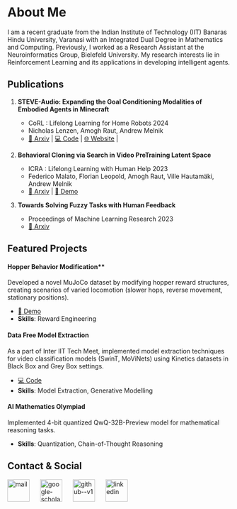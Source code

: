 # About Me


I am a recent graduate from the Indian Institute of Technology (IIT) Banaras Hindu University, Varanasi with an Integrated Dual Degree in Mathematics and Computing. Previously, I worked as a Research Assistant at the Neuroinformatics Group, Bielefeld University. My research interests lie in Reinforcement Learning and its applications in developing intelligent agents.



## Publications

1. **STEVE-Audio: Expanding the Goal Conditioning Modalities of Embodied Agents in Minecraft**
   - CoRL : Lifelong Learning for Home Robots 2024
   - Nicholas Lenzen, Amogh Raut, Andrew Melnik
   - [📄 Arxiv](https://arxiv.org/abs/2412.00949) | [💻 Code](https://github.com/nlenzen/steve_multimodal/) | [🌐 Website](https://sites.google.com/itbhu.ac.in/steve-audio/home) |

2. **Behavioral Cloning via Search in Video PreTraining Latent Space**
   - ICRA : Lifelong Learning with Human Help 2023
   - Federico Malato, Florian Leopold, Amogh Raut, Ville Hautamäki, Andrew Melnik
   - [📄 Arxiv](https://arxiv.org/abs/2212.13326) | [🎥 Demo](https://drive.google.com/file/d/1DF9WZior4eIapOpjCIFtnbnhP_5tuckY/view?usp=share_link)

3. **Towards Solving Fuzzy Tasks with Human Feedback**
   - Proceedings of Machine Learning Research 2023
   - [📄 Arxiv](https://arxiv.org/abs/2303.13512)

## Featured Projects

#### Hopper Behavior Modification**
Developed a novel MuJoCo dataset by modifying hopper reward structures, creating scenarios of varied locomotion (slower hops, reverse movement, stationary positions). 
- [🎥 Demo](https://drive.google.com/drive/u/1/folders/1e6jph-_49LnZMyFoIZvSZe4GQLZQ7AIG)
- **Skills**: Reward Engineering

#### Data Free Model Extraction
As a part of Inter IIT Tech Meet, implemented model extraction techniques for video classification models (SwinT, MoViNets) using Kinetics datasets in Black Box and Grey Box settings.
- [💻 Code](https://github.com/COPS-IITBHU/Model-Extraction-Attacks-Video-Classification)
- **Skills**: Model Extraction, Generative Modelling

#### AI Mathematics Olympiad
Implemented 4-bit quantized QwQ-32B-Preview model for mathematical reasoning tasks.
- **Skills**: Quantization, Chain-of-Thought Reasoning

## Contact & Social

[<img width="50" height="50" style="margin-right: 20px;" src="https://img.icons8.com/ios/100/mail.png" alt="mail"/>](mailto:rautamogh3@gmail.com)
[<img width="50" height="50" style="margin-right: 20px;" src="https://img.icons8.com/ios/50/google-scholar--v2.png" alt="google-scholar--v2"/>](https://scholar.google.com/citations?user=c2-mjNUAAAAJ&hl=en)
[<img width="50" height="50" style="margin-right: 20px;" src="https://img.icons8.com/ios/50/github--v1.png" alt="github--v1"/>](https://github.com/AmoghRaut)
[<img width="50" height="50" src="https://img.icons8.com/ios/50/linkedin.png" alt="linkedin"/>](https://www.linkedin.com/in/amogh-raut-4288a4264/)

